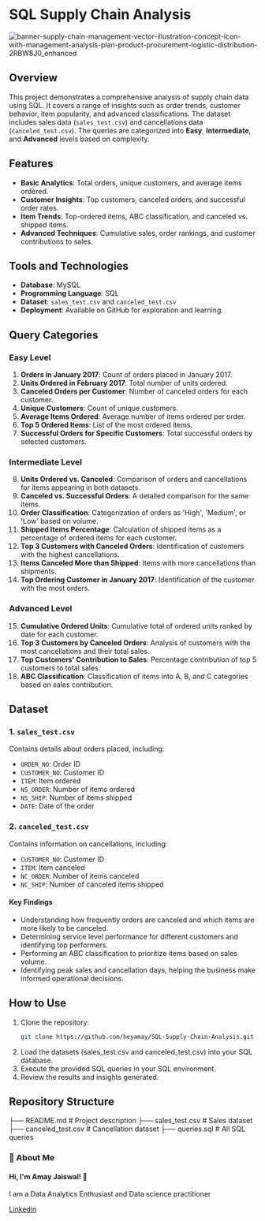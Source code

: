 # SQL Supply Chain Analysis
![banner-supply-chain-management-vector-illustration-concept-icon-with-management-analysis-plan-product-procurement-logistic-distribution-2RBW8J0_enhanced](https://github.com/user-attachments/assets/17740f6b-ecbe-4ff9-8d56-511350b47e77)

## Overview
This project demonstrates a comprehensive analysis of supply chain data using SQL. It covers a range of insights such as order trends, customer behavior, item popularity, and advanced classifications. The dataset includes sales data (`sales_test.csv`) and cancellations data (`canceled_test.csv`). The queries are categorized into **Easy**, **Intermediate**, and **Advanced** levels based on complexity.

## Features
- **Basic Analytics**: Total orders, unique customers, and average items ordered.
- **Customer Insights**: Top customers, canceled orders, and successful order rates.
- **Item Trends**: Top-ordered items, ABC classification, and canceled vs. shipped items.
- **Advanced Techniques**: Cumulative sales, order rankings, and customer contributions to sales.

## Tools and Technologies
- **Database**: MySQL
- **Programming Language**: SQL
- **Dataset**: `sales_test.csv` and `canceled_test.csv`
- **Deployment**: Available on GitHub for exploration and learning.

## Query Categories

### Easy Level
1. **Orders in January 2017**: Count of orders placed in January 2017.
2. **Units Ordered in February 2017**: Total number of units ordered.
3. **Canceled Orders per Customer**: Number of canceled orders for each customer.
4. **Unique Customers**: Count of unique customers.
5. **Average Items Ordered**: Average number of items ordered per order.
6. **Top 5 Ordered Items**: List of the most ordered items.
7. **Successful Orders for Specific Customers**: Total successful orders by selected customers.

### Intermediate Level
8. **Units Ordered vs. Canceled**: Comparison of orders and cancellations for items appearing in both datasets.
9. **Canceled vs. Successful Orders**: A detailed comparison for the same items.
10. **Order Classification**: Categorization of orders as 'High', 'Medium', or 'Low' based on volume.
11. **Shipped Items Percentage**: Calculation of shipped items as a percentage of ordered items for each customer.
12. **Top 3 Customers with Canceled Orders**: Identification of customers with the highest cancellations.
13. **Items Canceled More than Shipped**: Items with more cancellations than shipments.
14. **Top Ordering Customer in January 2017**: Identification of the customer with the most orders.

### Advanced Level
15. **Cumulative Ordered Units**: Cumulative total of ordered units ranked by date for each customer.
16. **Top 3 Customers by Canceled Orders**: Analysis of customers with the most cancellations and their total sales.
17. **Top Customers' Contribution to Sales**: Percentage contribution of top 5 customers to total sales.
18. **ABC Classification**: Classification of items into A, B, and C categories based on sales contribution.

## Dataset
### 1. `sales_test.csv`
Contains details about orders placed, including:
- `ORDER_NO`: Order ID
- `CUSTOMER_NO`: Customer ID
- `ITEM`: Item ordered
- `NS_ORDER`: Number of items ordered
- `NS_SHIP`: Number of items shipped
- `DATE`: Date of the order

### 2. `canceled_test.csv`
Contains information on cancellations, including:
- `CUSTOMER_NO`: Customer ID
- `ITEM`: Item canceled
- `NC_ORDER`: Number of items canceled
- `NC_SHIP`: Number of canceled items shipped

#### Key Findings
- Understanding how frequently orders are canceled and which items are more likely to be canceled.
- Determining service level performance for different customers and identifying top performers.
- Performing an ABC classification to prioritize items based on sales volume.
- Identifying peak sales and cancellation days, helping the business make informed operational decisions.
  
## How to Use
1. Clone the repository:
   ```bash
   git clone https://github.com/heyamay/SQL-Supply-Chain-Analysis.git
2. Load the datasets (sales_test.csv and canceled_test.csv) into your SQL database.
3. Execute the provided SQL queries in your SQL environment.
4. Review the results and insights generated.

## Repository Structure

├── README.md          # Project description
├── sales_test.csv     # Sales dataset
├── canceled_test.csv  # Cancellation dataset
├── queries.sql        # All SQL queries

### 🚀 About Me
#### Hi, I'm Amay Jaiswal! 👋
I am a Data Analytics Enthusiast and  Data science practitioner

[Linkedin](https://www.linkedin.com/in/heyamay/)


